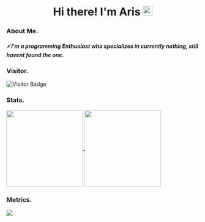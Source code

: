 <h1 align="center">Hi there! I'm Aris <img src="https://media.giphy.com/media/hvRJCLFzcasrR4ia7z/giphy.gif" width="25px" height="25px"> </h1> 

### About Me.
##### ⚡ I'm a programming Enthusiast who specializes in currently nothing, still havent found the one.

### Visitor.
![Visitor Badge](https://visitor-badge.laobi.icu/badge?page_id=antare74)

### Stats.
<a href="https://github.com/antare74">
  <img height="200px" align="center" src="https://github-readme-stats.vercel.app/api?username=antare74&show_icons=true&count_private=true&hide_border=false&theme=vue-dark" />
</a>
<a href="https://github.com/antare74">
  <img height="200px" align="center" src="https://github-readme-stats.vercel.app/api/top-langs/?username=antare74&layout=compact&langs_count=20&count_private=true&hide_border=false&theme=vue-dark" />
</a>

### Metrics. 

<a href="https://github.com/antare74">
  <img align="center" src="https://metrics.lecoq.io/antare74?template=classic&base.header=0&isocalendar=1&achievements=1&stackoverflow=1&followup=1&base.indepth=false&base.hireable=false&isocalendar.duration=half-year&followup.sections=repositories&followup.indepth=false&followup.archived=true&achievements.threshold=C&achievements.secrets=true&achievements.display=detailed&achievements.limit=0&stackoverflow.user=11778624&stackoverflow.sections=answers-top&stackoverflow.limit=4&stackoverflow.lines=4&stackoverflow.lines.snippet=2&config.timezone=Asia%2FJakarta&config.display=large&config.presets=%40lunar-red" />
</a>


